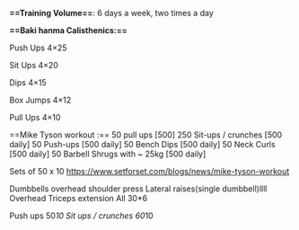 
**==Training Volume==**:
6 days a week, two times a day


**==Baki hanma Calisthenics:==**

Push Ups
4×25

Sit Ups
4×20

Dips
4×15

Box Jumps
4×12

Pull Ups
4×10



==Mike Tyson workout :==
50 pull ups [500]
250 Sit-ups / crunches [500 daily]
50 Push-ups [500 daily]
50 Bench Dips [500 daily]
50 Neck Curls [500 daily]
50 Barbell Shrugs with ~ 25kg [500 daily]

Sets of 50 x 10
https://www.setforset.com/blogs/news/mike-tyson-workout


Dumbbells overhead shoulder press 
Lateral raises(single dumbbell)llll
Overhead Triceps extension
All 30*6

Push ups 50*10 
Sit ups / crunches 60*10










